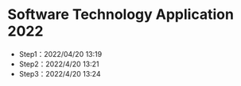 # Software Technology Application 2022
- Step1：2022/04/20 13:19
- Step2：2022/4/20 13:21
- Step3：2022/4/20 13:24